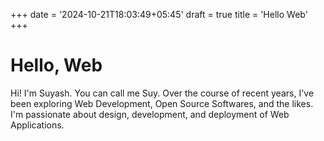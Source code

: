 +++
date = '2024-10-21T18:03:49+05:45'
draft = true
title = 'Hello Web'
+++

# Hello, Web

Hi! I'm Suyash. You can call me Suy. Over the course of recent years, I've been exploring Web Development, Open Source Softwares, and the likes. I'm passionate about design, development, and deployment of Web Applications.
